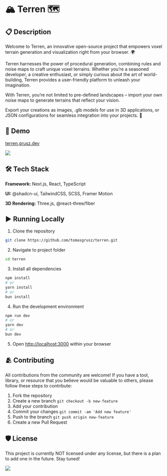 <h1>🏔️ Terren 🗺️</h1>

<h2>📋 Description</h2>

Welcome to Terren, an innovative open-source project that empowers voxel terrain generation and visualization right from your browser. 🌍

Terren harnesses the power of procedural generation, combining rules and noise maps to craft unique voxel terrains. 
Whether you’re a seasoned developer, a creative enthusiast, or simply curious about the art of world-building, Terren provides a user-friendly platform to unleash your imagination.

With Terren, you’re not limited to pre-defined landscapes – import your own noise maps to generate terrains that reflect your vision.

Export your creations as images, .glb models for use in 3D applications, or JSON configurations for seamless integration into your projects. 🚀

<h2>🚀 Demo</h2>

[terren.grusz.dev](https://terren.grusz.dev)

<img src="https://img.shields.io/website-up-down-green-red/https/terren.grusz.dev">

<h2>🛠️ Tech Stack</h2>

**Framework:** Next.js, React, TypeScript

**UI:** @shadcn-ui, TailwindCSS, SCSS, Framer Motion

**3D Rendering:** Three.js, @react-three/fiber

<h2>▶️ Running Locally</h2>

1. Clone the repository
```bash
git clone https://github.com/tomasgrusz/terren.git
```

2. Navigate to project folder
```bash
cd terren
```

3. Install all dependencies
```bash
npm install
# or
yarn install
# or
bun install
```

4. Run the development environment

```bash
npm run dev
# or
yarn dev
# or
bun dev
```

5. Open [http://localhost:3000](http://localhost:3000) within your browser


<h2>🫂 Contributing</h2>

All contributions from the community are welcome! If you have a tool, library, or resource that you believe would be valuable to others, please follow these steps to contribute:

1.	Fork the repository
2.	Create a new branch `git checkout -b new-feature`
3.	Add your contribution
4.	Commit your changes `git commit -am 'Add new feature'`
5. Push to the branch `git push origin new-feature`
6.	Create a new Pull Request


<h2>🛡️ License</h2>

This project is currently NOT licensed under any license, but there is a plan to add one in the future. Stay tuned!

<img src="https://img.shields.io/github/license/tomasgrusz/terren.svg">